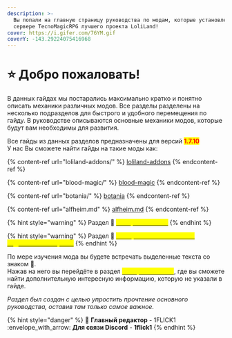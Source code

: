 ```yaml
---
description: >-
  Вы попали на главную страницу руководства по модам, которые установлены на
  сервере TecnoMagicRPG лучшего проекта LoliLand!
cover: https://i.gifer.com/76YM.gif
coverY: -143.29224075416968
---
```


# ⭐ Добро пожаловать!

В данных гайдах мы постарались максимально кратко и понятно описать механики различных модов. Все разделы разделены на несколько подразделов для быстрого и удобного перемещения по гайду. В руководстве описываются основные механики модов, которые будут вам необходимы для развития.

Все гайды из данных разделов предназначены для версий <mark style="color:red;">**1.7.10**</mark>\
У нас Вы сможете найти гайды на такие моды как:

{% content-ref url="loliland-addons/" %}
[loliland-addons](loliland-addons/)
{% endcontent-ref %}

{% content-ref url="blood-magic/" %}
[blood-magic](blood-magic/)
{% endcontent-ref %}

{% content-ref url="botania/" %}
[botania](botania/)
{% endcontent-ref %}

{% content-ref url="alfheim.md" %}
[alfheim.md](alfheim.md)
{% endcontent-ref %}

{% hint style="warning" %}
Раздел :pushpin: [<mark style="color:yellow;">**Интересно знать**</mark>](interesno-znat/)
{% endhint %}

{% hint style="warning" %}
Раздел :rocket: [<mark style="color:yellow;">**Быстрые ответы на часто задаваемые вопросы**</mark>](bystrye-otvety-na-chasto-zadavaemye-voprosy.md)
{% endhint %}

По мере изучения мода вы будете встречать выделенные текста со знаком :pushpin:.\
Нажав на него вы перейдёте в раздел [<mark style="color:yellow;">**Интересно знать**</mark>](interesno-znat/), где вы сможете найти дополнительную интересную информацию, которую не указали в гайде.

_Раздел был создан с целью упростить прочтение основного руководства, оставив там только самое важное._

{% hint style="danger" %}
:pencil: **Главный редактор** - 1FLICK1\
:envelope\_with\_arrow: **Для связи Discord** - **1flick1**
{% endhint %}
